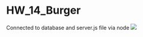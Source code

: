 # HW_14_Burger
Connected to database and server.js file via node 
![](assets/images/ScreenShot.png)
